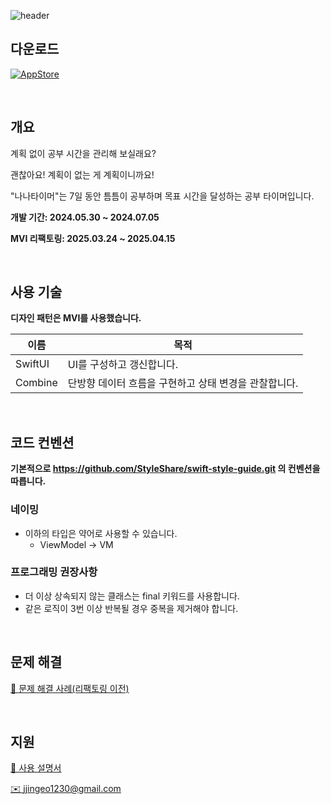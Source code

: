 ![header](https://github.com/user-attachments/assets/2bbb5027-07a4-4209-8fb4-58c73d84feab)


## 다운로드
[![AppStore](https://img.shields.io/badge/App_Store-0D96F6?style=for-the-badge&logo=app-store&logoColor=white)](https://apps.apple.com/kr/app/%EB%82%98%EB%82%98%ED%83%80%EC%9D%B4%EB%A8%B8-%EA%B3%84%ED%9A%8D-%EC%97%86%EC%9D%B4-%EA%B3%B5%EB%B6%80%ED%95%98%EC%9E%90/id6511249582)

<br/>

## 개요
계획 없이 공부 시간을 관리해 보실래요?

괜찮아요! 계획이 없는 게 계획이니까요!

"나나타이머"는 7일 동안 틈틈이 공부하며 목표 시간을 달성하는 공부 타이머입니다.

**개발 기간: 2024.05.30 ~ 2024.07.05**

**MVI 리팩토링: 2025.03.24 ~ 2025.04.15**

<br/>

## 사용 기술
**디자인 패턴은 MVI를 사용했습니다.**

| 이름 | 목적 |
| --- | --- |
| SwiftUI | UI를 구성하고 갱신합니다. |
| Combine | 단방향 데이터 흐름을 구현하고 상태 변경을 관찰합니다. |


<br/>

## 코드 컨벤션
**기본적으로 https://github.com/StyleShare/swift-style-guide.git 의 컨벤션을 따릅니다.**

### 네이밍
- 이하의 타입은 약어로 사용할 수 있습니다.
    - ViewModel → VM

### 프로그래밍 권장사항
- 더 이상 상속되지 않는 클래스는 final 키워드를 사용합니다.
- 같은 로직이 3번 이상 반복될 경우 중복을 제거해야 합니다.

<br/>

## 문제 해결
[🔗 문제 해결 사례(리팩토링 이전)](https://axiomatic-mambo-9a8.notion.site/180b946392fe80acbdf8c00e71116d30?pvs=4)

<br/>

## 지원
[🔗 사용 설명서](https://axiomatic-mambo-9a8.notion.site/4fb73debf43f4920a5768ed9d2cf8bae?pvs=4)

[✉️ jjingeo1230@gmail.com](mailto:jjingeo1230@gmail.com)
